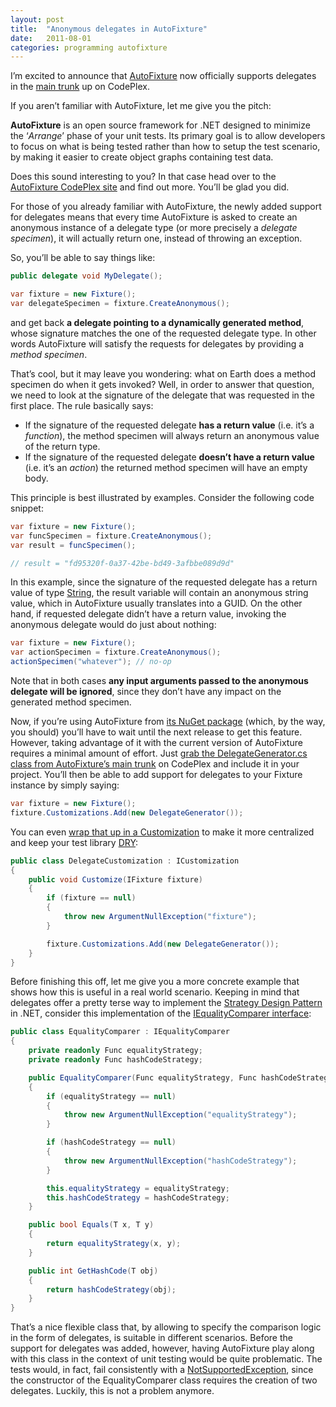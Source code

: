 ```yaml
---
layout: post
title:  "Anonymous delegates in AutoFixture"
date:   2011-08-01
categories: programming autofixture
---
```


I’m excited to announce that [AutoFixture][1] now officially supports delegates in the [main trunk][2] up on CodePlex.

If you aren’t familiar with AutoFixture, let me give you the pitch:

<div class="note">
<p>
<i class="fa fa-book fa-2x pull-left"></i>
<strong>AutoFixture</strong> is an open source framework for .NET designed to minimize the ‘<em>Arrange</em>’ phase of your unit tests. Its primary goal is to allow developers to focus on what is being tested rather than how to setup the test scenario, by making it easier to create object graphs containing test data.
</p>
</div>

Does this sound interesting to you? In that case head over to the [AutoFixture CodePlex site][1] and find out more. You’ll be glad you did.

For those of you already familiar with AutoFixture, the newly added support for delegates means that every time AutoFixture is asked to create an anonymous instance of a delegate type (or more precisely a _delegate specimen_), it will actually return one, instead of throwing an exception.

So, you’ll be able to say things like:

```csharp
public delegate void MyDelegate();

var fixture = new Fixture();
var delegateSpecimen = fixture.CreateAnonymous();
```

and get back **a delegate pointing to a dynamically generated method**, whose signature matches the one of the requested delegate type. In other words AutoFixture will satisfy the requests for delegates by providing a _method specimen_.

That’s cool, but it may leave you wondering: what on Earth does a method specimen do when it gets invoked? Well, in order to answer that question, we need to look at the signature of the delegate that was requested in the first place. The rule basically says:

  * If the signature of the requested delegate **has a return value** (i.e. it’s a _function_), the method specimen will always return an anonymous value of the return type.
  * If the signature of the requested delegate **doesn’t have a return value** (i.e. it’s an _action_) the returned method specimen will have an empty body.

This principle is best illustrated by examples. Consider the following code snippet:

```csharp
var fixture = new Fixture();
var funcSpecimen = fixture.CreateAnonymous();
var result = funcSpecimen();

// result = "fd95320f-0a37-42be-bd49-3afbbe089d9d"
```

In this example, since the signature of the requested delegate has a return value of type [String][3], the result variable will contain an anonymous string value, which in AutoFixture usually translates into a GUID.
On the other hand, if requested delegate didn’t have a return value, invoking the anonymous delegate would do just about nothing:

```csharp
var fixture = new Fixture();
var actionSpecimen = fixture.CreateAnonymous();
actionSpecimen("whatever"); // no-op
```

Note that in both cases **any input arguments passed to the anonymous delegate will be ignored**, since they don’t have any impact on the generated method specimen.

Now, if you’re using AutoFixture from [its NuGet package][4] (which, by the way, you should) you’ll have to wait until the next release to get this feature. However, taking advantage of it with the current version of AutoFixture requires a minimal amount of effort. Just [grab the DelegateGenerator.cs class from AutoFixture’s main trunk][5] on CodePlex and include it in your project. You’ll then be able to add support for delegates to your Fixture instance by simply saying:

```csharp
var fixture = new Fixture();
fixture.Customizations.Add(new DelegateGenerator());
```

You can even [wrap that up in a Customization][6] to make it more centralized and keep your test library [DRY][7]:

```csharp
public class DelegateCustomization : ICustomization
{
    public void Customize(IFixture fixture)
    {
        if (fixture == null)
        {
            throw new ArgumentNullException("fixture");
        }

        fixture.Customizations.Add(new DelegateGenerator());
    }
}
```

Before finishing this off, let me give you a more concrete example that shows how this is useful in a real world scenario. Keeping in mind that delegates offer a pretty terse way to implement the [Strategy Design Pattern][8] in .NET, consider this implementation of the [IEqualityComparer interface][9]:

```csharp
public class EqualityComparer : IEqualityComparer
{
    private readonly Func equalityStrategy;
    private readonly Func hashCodeStrategy;

    public EqualityComparer(Func equalityStrategy, Func hashCodeStrategy)
    {
        if (equalityStrategy == null)
        {
            throw new ArgumentNullException("equalityStrategy");
        }

        if (hashCodeStrategy == null)
        {
            throw new ArgumentNullException("hashCodeStrategy");
        }

        this.equalityStrategy = equalityStrategy;
        this.hashCodeStrategy = hashCodeStrategy;
    }

    public bool Equals(T x, T y)
    {
        return equalityStrategy(x, y);
    }

    public int GetHashCode(T obj)
    {
        return hashCodeStrategy(obj);
    }
}
```

That’s a nice flexible class that, by allowing to specify the comparison logic in the form of delegates, is suitable in different scenarios. Before the support for delegates was added, however, having AutoFixture play along with this class in the context of unit testing would be quite problematic. The tests would, in fact, fail consistently with a [NotSupportedException][10], since the constructor of the EqualityComparer class requires the creation of two delegates.
Luckily, this is not a problem anymore.

[1]: http://autofixture.codeplex.com
[2]: http://autofixture.codeplex.com/SourceControl/changeset/changes/48b0ea5a7f15
[3]: http://msdn.microsoft.com/en-us/library/system.string.aspx
[4]: http://nuget.org/List/Packages/AutoFixture
[5]: http://autofixture.codeplex.com/SourceControl/changeset/view/493eecec7784#Src%2fAutoFixture%2fKernel%2fDelegateGenerator.cs
[6]: http://blog.ploeh.dk/2011/03/18/EncapsulatingAutoFixtureCustomizations.aspx
[7]: http://en.wikipedia.org/wiki/Don't_repeat_yourself
[8]: http://sourcemaking.com/design_patterns/strategy
[9]: http://msdn.microsoft.com/en-us/library/ms132151.aspx
[10]: http://msdn.microsoft.com/en-us/library/system.notsupportedexception.aspx
